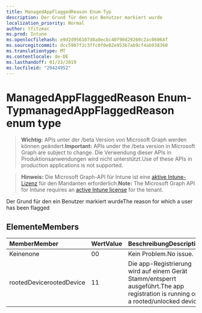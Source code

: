 ```yaml
---
title: ManagedAppFlaggedReason Enum-Typ
description: Der Grund für den ein Benutzer markiert wurde
localization_priority: Normal
author: tfitzmac
ms.prod: Intune
ms.openlocfilehash: e9d2d956107d8a8ecbc40f90d29260c2ac06064f
ms.sourcegitcommit: dcc5907f2c3ffc0f0e82e953b7ab9cf4ab938360
ms.translationtype: MT
ms.contentlocale: de-DE
ms.lasthandoff: 01/23/2019
ms.locfileid: "29424952"
---
```

# <a name="managedappflaggedreason-enum-type"></a><span data-ttu-id="a603d-103">ManagedAppFlaggedReason Enum-Typ</span><span class="sxs-lookup"><span data-stu-id="a603d-103">managedAppFlaggedReason enum type</span></span>

> <span data-ttu-id="a603d-104">**Wichtig:** APIs unter der /beta Version von Microsoft Graph werden können geändert.</span><span class="sxs-lookup"><span data-stu-id="a603d-104">**Important:** APIs under the /beta version in Microsoft Graph are subject to change.</span></span> <span data-ttu-id="a603d-105">Die Verwendung dieser APIs in Produktionsanwendungen wird nicht unterstützt.</span><span class="sxs-lookup"><span data-stu-id="a603d-105">Use of these APIs in production applications is not supported.</span></span>

> <span data-ttu-id="a603d-106">**Hinweis:** Die Microsoft Graph-API für Intune ist eine [aktive Intune-Lizenz](https://go.microsoft.com/fwlink/?linkid=839381) für den Mandanten erforderlich.</span><span class="sxs-lookup"><span data-stu-id="a603d-106">**Note:** The Microsoft Graph API for Intune requires an [active Intune license](https://go.microsoft.com/fwlink/?linkid=839381) for the tenant.</span></span>

<span data-ttu-id="a603d-107">Der Grund für den ein Benutzer markiert wurde</span><span class="sxs-lookup"><span data-stu-id="a603d-107">The reason for which a user has been flagged</span></span>

## <a name="members"></a><span data-ttu-id="a603d-108">Elemente</span><span class="sxs-lookup"><span data-stu-id="a603d-108">Members</span></span>
|<span data-ttu-id="a603d-109">Member</span><span class="sxs-lookup"><span data-stu-id="a603d-109">Member</span></span>|<span data-ttu-id="a603d-110">Wert</span><span class="sxs-lookup"><span data-stu-id="a603d-110">Value</span></span>|<span data-ttu-id="a603d-111">Beschreibung</span><span class="sxs-lookup"><span data-stu-id="a603d-111">Description</span></span>|
|:---|:---|:---|
|<span data-ttu-id="a603d-112">Keine</span><span class="sxs-lookup"><span data-stu-id="a603d-112">none</span></span>|<span data-ttu-id="a603d-113">0</span><span class="sxs-lookup"><span data-stu-id="a603d-113">0</span></span>|<span data-ttu-id="a603d-114">Kein Problem.</span><span class="sxs-lookup"><span data-stu-id="a603d-114">No issue.</span></span>|
|<span data-ttu-id="a603d-115">rootedDevice</span><span class="sxs-lookup"><span data-stu-id="a603d-115">rootedDevice</span></span>|<span data-ttu-id="a603d-116">1</span><span class="sxs-lookup"><span data-stu-id="a603d-116">1</span></span>|<span data-ttu-id="a603d-117">Die app-Registrierung wird auf einem Gerät Stamm/entsperrt ausgeführt.</span><span class="sxs-lookup"><span data-stu-id="a603d-117">The app registration is running on a rooted/unlocked device.</span></span>|




